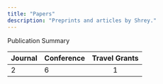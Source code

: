 ```yaml
---
title: "Papers"
description: "Preprints and articles by Shrey."
---
```


<p align="center">

Publication Summary

| Journal | Conference | Travel Grants |
| :--- | :--- | :---: |
| 2 | 6 | 1 |

</p>



